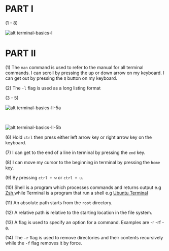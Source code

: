 # PART I

<div>(1 - 8)</div>

![alt terminal-basics-I](./snapshots/terminal-basics-I.JPG)

# PART II

(1) The `man` command is used to refer to the manual for all terminal commands. I can scroll by pressing the up or down arrow on my keyboard. I can get out by pressing the `Q` button on my keyboard.

(2) The `-l` flag is used as a long listing format

<div>(3 - 5)</div>

![alt terminal-basics-II-5a](./snapshots/terminal-basics-II-5a.JPG)

<br/>

![alt terminal-basics-II-5b](./snapshots/terminal-basics-II-5b.JPG)

(6) Hold `ctrl` then press either left arrow key or right arrow key on the keyboard.

(7) I can get to the end of a line in terminal by pressing the `end` key.

(8) I can move my cursor to the beginning in terminal by pressing the `home` key.

(9) By pressing `ctrl + w` or `ctrl + u`.

(10) Shell is a program which processes commands and returns output e.g <a href="https://zsh.org" target="_blank"> Zsh </a> while Terminal is a program that run a shell e.g <a href="https://ubuntu.com/download" target="_blank"> Ubuntu Terminal </a>

(11) An absolute path starts from the `root` directory.

(12) A relative path is relative to the starting location in the file system.

(13) A flag is used to specify an option for a command. Examples are -r -rf -a.

(14) The `-r` flag is used to remove directories and their contents recursively while the `-f` flag removes it by force.
